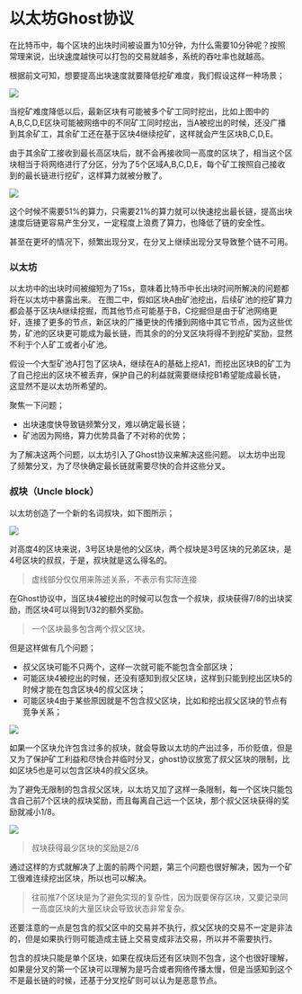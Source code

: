 # 以太坊Ghost协议

在比特币中，每个区块的出块时间被设置为10分钟，为什么需要10分钟呢？按照常理来说，出块速度越快可以打包的交易就越多，系统的吞吐率也就越高。

根据前文可知，想要提高出块速度就要降低挖矿难度，我们假设这样一种场景；

![](https://github.com/Ice-Storm/structure-and-interpretation-of-blockchain/blob/master/img/chapter_6/6_4.png?raw=true)

当挖矿难度降低以后，最新区块有可能被多个矿工同时挖出，比如上图中的A,B,C,D,E区块可能被网络中的不同矿工同时挖出，当A被挖出的时候，还没广播到其余矿工，其余矿工还在基于区块4继续挖矿，这样就会产生区块B,C,D,E。

由于其余矿工接收到最长高区块后，就不会再接收同一高度的区块了，相当这个区块相当于将网络进行了分区，分为了5个区域A,B,C,D,E，每个矿工按照自己接收到的最长链进行挖矿，这样算力就被分散了。

![](https://github.com/Ice-Storm/structure-and-interpretation-of-blockchain/blob/master/img/chapter_6/6_5.png?raw=true)

这个时候不需要51%的算力，只需要21%的算力就可以快速挖出最长链，提高出块速度后链更容易产生分叉，一定程度上浪费了算力，也降低了链的安全性。

甚至在更坏的情况下，频繁出现分叉，在分叉上继续出现分叉导致整个链不可用。

### 以太坊
以太坊中的出块时间被缩短为了15s，意味着比特币中长出块时间所解决的问题都将在以太坊中暴露出来。
在图二中，假如区块A由矿池挖出，后续矿池的挖矿算力都会基于区块A继续挖掘，而其他节点可能基于B，C挖掘但是由于矿池网络更好，连接了更多的节点，新区块的广播更快的传播到网络中其它节点，因为这些优势，矿池的区块更可能成为最长链，而其余的的分叉区块将得不到挖矿奖励，显然不利于个人矿工或者小矿池。

假设一个大型矿池A打包了区块A，继续在A的基础上挖A1，而挖出区块B的矿工为了自己挖出的区块不被丢弃，保护自己的利益就需要继续挖B1希望能成最长链，这显然不是以太坊所希望的。

聚焦一下问题；
- 出块速度快导致链频繁分叉，难以确定最长链；
- 矿池因为网络，算力优势具备了不对称的优势；

为了解决这两个问题，以太坊引入了Ghost协议来解决这些问题。
以太坊中出现了频繁分叉，为了尽快确定最长链就需要尽快的合并这些分叉。

### 叔块（Uncle block）
以太坊创造了一个新的名词叔块，如下图所示；

![](https://github.com/Ice-Storm/structure-and-interpretation-of-blockchain/blob/master/img/chapter_6/6_6.png?raw=true)

对高度4的区块来说，3号区块是他的父区块，两个叔块是3号区块的兄弟区块，是4号区块的叔叔，于是，叔块就是这么得名的。
> 虚线部分仅仅用来陈述关系，不表示有实际连接

在Ghost协议中，当区块4被挖出的时候可以包含一个叔块，叔块获得7/8的出块奖励，而区块4可以得到1/32的额外奖励。
> 一个区块最多包含两个叔父区块。

但是这样做有几个问题；
- 叔父区块可能不只两个，这样一次就可能不能包含全部区块；
- 可能区块4被挖出的时候，还没有感知到叔父区块，这样到只能到挖出区块5的时候才能在包含区块4的叔父区块；
- 可能区块4由于某些原因就是不包含叔父区块，比如和挖出叔父区块的节点有竞争关系；

![](https://github.com/Ice-Storm/structure-and-interpretation-of-blockchain/blob/master/img/chapter_6/6_7.png?raw=true)

如果一个区块允许包含过多的叔块，就会导致以太坊的产出过多，币价贬值，但是又为了保护矿工利益和尽快合并临时分叉，ghost协议放宽了叔父区块的限制，比如区块5也是可以包含区块4的叔父区块。

为了避免无限制的包含叔父区块，以太坊又加了这样一条限制，每一个区块只能包含自己前7个区块的叔块奖励，而且每离自己远一个区块，那个叔父区块获得的奖励就减小1/8。

![](https://github.com/Ice-Storm/structure-and-interpretation-of-blockchain/blob/master/img/chapter_6/6_8.png?raw=true)

> 叔块获得最少区块的奖励是2/8

通过这样的方式就解决了上面的前两个问题，第三个问题也很好解决，因为一个矿工很难连续挖出区块，所以也可以解决。

> 往前推7个区块是为了避免实现的复杂性，因为既要保存区块，又要记录同一高度区块的大量区块会导致状态非常复杂。

还要注意的一点是包含的叔父区中的交易并不执行，叔父区块的交易不一定是非法的，但是如果执行则可能造成主链上交易变成非法交易，所以并不需要执行。

包含的叔块只能是单个区块，如果在叔块后还有区块则不包含，这个也很好理解，如果是分叉的第一个区块可以理解为是巧合或者网络传播太慢，但是当感知到这个不是最长链的时候，还基于分叉挖矿则可以认为是恶意节点。

